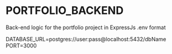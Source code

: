 # PORTFOLIO_BACKEND
Back-end logic for the portfolio project in ExpressJs
.env format

DATABASE_URL=postgres://user:pass@localhost:5432/dbName
PORT=3000
